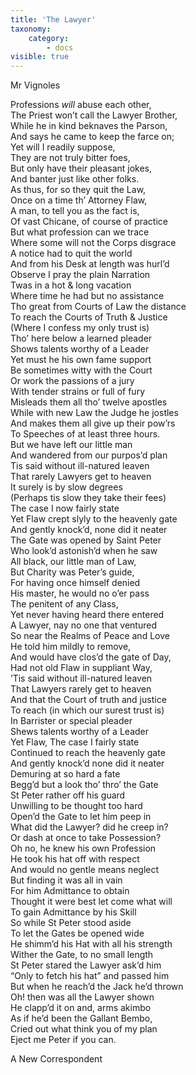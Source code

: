 ```yaml
---
title: 'The Lawyer'
taxonomy:
    category:
        - docs
visible: true
---
```


<div class="author">Mr Vignoles</div>  

Professions *will* abuse each other,  
The Priest won’t call the Lawyer Brother,  
While he in kind beknaves the Parson,  
And says he came to keep the farce on;  
Yet will I readily suppose,  
They are not truly bitter foes,  
But only have their pleasant jokes,  
And banter just like other folks.  
As thus, for so they quit the Law,  
Once on a time th’ Attorney Flaw,  
A man, to tell you as the fact is,  
Of vast Chicane, of course of practice  
But what profession can we trace  
Where some will not the Corps disgrace  
A notice had to quit the world  
And from his Desk at length was hurl’d  
Observe I pray the plain Narration  
Twas in a hot & long vacation  
Where time he had but no assistance  
Tho great from Courts of Law the distance  
To reach the Courts of Truth & Justice  
(Where I confess my only trust is)  
Tho’ here below a learned pleader  
Shows talents worthy of a Leader  
Yet must he his own fame support  
Be sometimes witty with the Court  
Or work the passions of a jury  
With tender strains or full of fury  
Misleads them all tho’ twelve apostles  
While with new Law the Judge he jostles  
And makes them all give up their pow’rs  
To Speeches of at least three hours.  
But we have left our little man  
And wandered from our purpos’d plan  
Tis said without ill-natured leaven  
<span data-tippy="If ever" class="green">That rarely</span> Lawyers get to heaven  
It surely is by slow degrees  
(Perhaps tis slow they take their fees)  
The case I now fairly state  
<span data-tippy="Flaw reach’d at length to Heaven’s high gate" class="green">Yet Flaw crept slyly to the heavenly gate</span>  
<span data-tippy="Quite spent her rapt" class="green">And gently knock’d</span>, none did it neater  
The Gate was opened by Saint Peter  
Who look’d astonish’d when he saw  
All black, our little man of Law,  
But Charity was Peter’s guide,  
For having once himself denied  
His master, he would no o’er pass  
The penitent of any Class,  
Yet never having heard there entered  
A Lawyer, nay no one that ventured  
<span data-tippy="Within" class="green">So near</span> the Realms of Peace and Love  
He told him mildly to remove,  
And would have clos’d the gate of Day,  
Had not old Flaw in suppliant Way,  
’Tis said without ill-natured leaven  
That Lawyers rarely get to heaven  
And that the Court of truth and justice  
To reach (in which our surest trust is)  
In Barrister or special pleader  
Shews talents worthy of a Leader  
Yet Flaw, The case I fairly state  
Continued to reach the heavenly gate  
And gently knock’d none did it neater  
Demuring at so hard a fate  
Begg’d but a look tho’ thro’ the Gate  
St Peter rather off his guard  
Unwilling to be thought too hard  
Open’d the Gate to let him peep in  
What did the Lawyer? did he creep in?  
Or dash at once to take Possession?  
Oh no, he knew his own Profession  
He took his hat off with respect  
And would no gentle means neglect  
But finding it was all in vain  
For him Admittance to obtain  
Thought it were best let come what will  
To gain Admittance by his Skill  
So while St Peter stood aside  
To let the Gates be opened wide  
He shimm’d his Hat with all his strength  
Wither the Gate, to no small length  
St Peter stared the Lawyer ask’d him  
“Only to fetch his hat” and passed him  
But when he reach’d the Jack he’d thrown  
Oh! then was all the Lawyer shown  
He clapp’d it on and, arms akimbo  
As if he’d been the Gallant Bembo,  
Cried out what think you of my plan  
Eject me Peter if you can.  
  
A New Correspondent